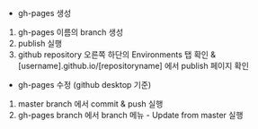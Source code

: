 - gh-pages 생성

1. gh-pages 이름의 branch 생성
2. publish 실행
3. github repository 오른쪽 하단의 Environments 탭 확인
   & [username].github.io/[repositoryname]
   에서 publish 페이지 확인

- gh-pages 수정 (github desktop 기준)

1. master branch 에서 commit & push 실행
2. gh-pages branch 에서 branch 메뉴 - Update from master 실행
